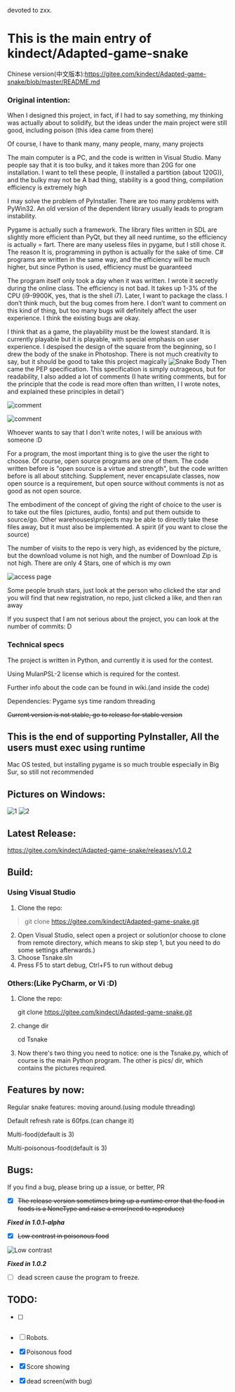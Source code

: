 devoted to zxx.
# This is the main entry of kindect/Adapted-game-snake
Chinese version(中文版本):https://gitee.com/kindect/Adapted-game-snake/blob/master/README.md

### Original intention:
When I designed this project, in fact, if I had to say something, my thinking was actually about to solidify, but the ideas under the main project were still good, including poison (this idea came from there)

Of course, I have to thank many, many people, many, many projects

The main computer is a PC, and the code is written in Visual Studio. Many people say that it is too bulky, and it takes more than 20G for one installation. I want to tell these people, (I installed a partition (about 120G)), and the bulky may not be A bad thing, stability is a good thing, compilation efficiency is extremely high

I may solve the problem of PyInstaller. There are too many problems with PyWin32. An old version of the dependent library usually leads to program instability.

Pygame is actually such a framework. The library files written in SDL are slightly more efficient than PyQt, but they all need runtime, so the efficiency is actually = fart. There are many useless files in pygame, but I still chose it. The reason It is, programming in python is actually for the sake of time. C# programs are written in the same way, and the efficiency will be much higher, but since Python is used, efficiency must be guaranteed

The program itself only took a day when it was written. I wrote it secretly during the online class. The efficiency is not bad. It takes up 1-3% of the CPU (i9-9900K, yes, that is the shell i7). Later, I want to package the class. I don’t think much, but the bug comes from here. I don’t want to comment on this kind of thing, but too many bugs will definitely affect the user experience. I think the existing bugs are okay.

I think that as a game, the playability must be the lowest standard. It is currently playable but it is playable, with special emphasis on user experience. I despised the design of the square from the beginning, so I drew the body of the snake in Photoshop. There is not much creativity to say, but it should be good to take this project magically
![Snake Body](https://images.gitee.com/uploads/images/2020/0806/171536_c88950d8_6537938.png "example.png")
Then came the PEP specification. This specification is simply outrageous, but for readability, I also added a lot of comments (I hate writing comments, but for the principle that the code is read more often than written, I I wrote notes, and explained these principles in detail')

![comment](https://images.gitee.com/uploads/images/2020/0806/174719_c34bbe4e_6537938.png "comment.png")

![comment](https://images.gitee.com/uploads/images/2020/0806/174749_383bdf0c_6537938.png "comment.png")

Whoever wants to say that I don't write notes, I will be anxious with someone :D

For a program, the most important thing is to give the user the right to choose. Of course, open source programs are one of them. The code written before is "open source is a virtue and strength", but the code written before is all about stitching. Supplement, never encapsulate classes, now open source is a requirement, but open source without comments is not as good as not open source.

The embodiment of the concept of giving the right of choice to the user is to take out the files (pictures, audio, fonts) and put them outside to source/go. Other warehouses\projects may be able to directly take these files away, but it must also be implemented. A spirit (if you want to close the source)

The number of visits to the repo is very high, as evidenced by the picture, but the download volume is not high, and the number of Download Zip is not high. There are only 4 Stars, one of which is my own

![access page](https://images.gitee.com/uploads/images/2020/0806/171213_02815615_6537938.png "Screenshot")

Some people brush stars, just look at the person who clicked the star and you will find that new registration, no repo, just clicked a like, and then ran away

If you suspect that I am not serious about the project, you can look at the number of commits: D

### Technical specs
The project is written in Python, and currently it is used for the contest.

Using MulanPSL-2 license which is required for the contest.

Further info about the code can be found in wiki.(and inside the code)

Dependencies: Pygame sys time random threading

~~Current version is not stable, go to release for stable version~~

## This is the end of supporting PyInstaller, All the users must exec using runtime

Mac OS tested, but installing pygame is so much trouble especially in Big Sur, so still not recommended

## Pictures on Windows:
![1](https://images.gitee.com/uploads/images/2020/0802/144029_0eec6591_6537938.png "Screenshot (4).png")
![2](https://images.gitee.com/uploads/images/2020/0802/144046_36e1e283_6537938.png "Screenshot (5).png")
## Latest Release:
https://gitee.com/kindect/Adapted-game-snake/releases/v1.0.2


## Build:
### Using Visual Studio
1. Clone the repo:
> git clone https://gitee.com/kindect/Adapted-game-snake.git
2. Open Visual Studio, select open a project or solution(or choose to clone from remote directory, which means to skip step 1, but you need to do some settings afterwards.)
3. Choose Tsnake.sln
4. Press F5 to start debug, Ctrl+F5 to run without debug

###  Others:(Like PyCharm, or Vi :D)
1. Clone the repo:

	git clone https://gitee.com/kindect/Adapted-game-snake.git

2. change dir

	cd Tsnake

3. Now there's two thing you need to notice: one is the Tsnake.py, which of course is the main Python program. The other is pics/ dir, which contains the pictures required.

## Features by now:
Regular snake features: moving around.(using module threading)

Default refresh rate is 60fps.(can change it)

Multi-food(default is 3)

Multi-poisonous-food(default is 3)

## Bugs:
If you find a bug, please bring up a issue, or better, PR
* [x] ~~The release version sometimes bring up a runtime error that the food in foods is a NoneType and raise a error(need to reproduce)~~

***Fixed in 1.0.1-alpha***

* [x] ~~Low contrast in poisonous food~~

![Low contrast](https://images.gitee.com/uploads/images/2020/0802/150242_ec74553b_6537938.png "Capture.PNG")

***Fixed in 1.0.2***

* [ ] dead screen cause the program to freeze.

## TODO:
* [ ] ~~~Multi-player(offline)~~~(abondoned)

* [ ] Robots.

* [x] Poisonous food

* [x] Score showing

* [x] dead screen(with bug)